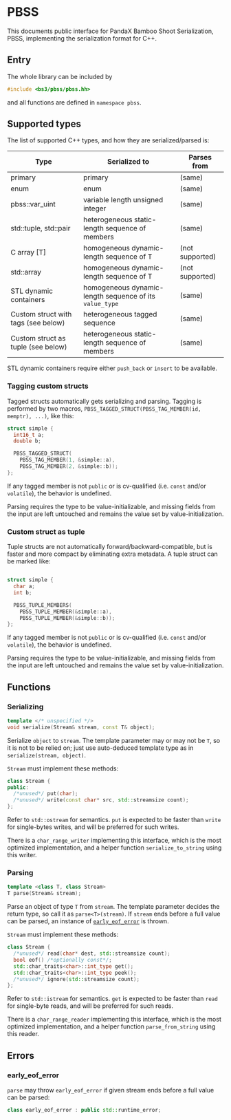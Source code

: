 # PBSS

This documents public interface for PandaX Bamboo Shoot Serialization,
PBSS, implementing the serialization format for C++.

## Entry

The whole library can be included by
```cpp
#include <bs3/pbss/pbss.hh>
```
and all functions are defined in `namespace pbss`.

## Supported types

The list of supported C++ types, and how they are serialized/parsed is:

| Type                                | Serialized to                                           | Parses from     |
|-------------------------------------|---------------------------------------------------------|-----------------|
| primary                             | primary                                                 | (same)          |
| enum                                | enum                                                    | (same)          |
| pbss::var_uint                      | variable length unsigned integer                        | (same)          |
| std::tuple, std::pair               | heterogeneous static-length sequence of members         | (same)          |
| C array [T]                         | homogeneous dynamic-length sequence of T                | (not supported) |
| std::array<T>                       | homogeneous dynamic-length sequence of T                | (not supported) |
| STL dynamic containers              | homogeneous dynamic-length sequence of its `value_type` | (same)          |
| Custom struct with tags (see below) | heterogeneous tagged sequence                           | (same)          |
| Custom struct as tuple (see below)  | heterogeneous static-length sequence of members         | (same)          |

STL dynamic containers require either `push_back` or `insert` to be
available.

### Tagging custom structs

Tagged structs automatically gets serializing and parsing.  Tagging is
performed by two macros, `PBSS_TAGGED_STRUCT(PBSS_TAG_MEMBER(id, memptr),
...)`, like this:
```cpp
struct simple {
  int16_t a;
  double b;

  PBSS_TAGGED_STRUCT(
    PBSS_TAG_MEMBER(1, &simple::a),
    PBSS_TAG_MEMBER(2, &simple::b));
};
```

If any tagged member is not `public` or is cv-qualified (i.e. `const`
and/or `volatile`), the behavior is undefined.

Parsing requires the type to be value-initializable, and missing fields
from the input are left untouched and remains the value set by
value-initialization.

### Custom struct as tuple

Tuple structs are not automatically forward/backward-compatible, but is
faster and more compact by eliminating extra metadata.  A tuple struct can
be marked like:
```cpp

struct simple {
  char a;
  int b;

  PBSS_TUPLE_MEMBERS(
    PBSS_TUPLE_MEMBER(&simple::a),
    PBSS_TUPLE_MEMBER(&simple::b));
};
```

If any tagged member is not `public` or is cv-qualified (i.e. `const`
and/or `volatile`), the behavior is undefined.

Parsing requires the type to be value-initializable, and missing fields
from the input are left untouched and remains the value set by
value-initialization.

## Functions

### Serializing

```cpp
template </* unspecified */>
void serialize(Stream& stream, const T& object);
```

Serialize `object` to `stream`.  The template parameter may or may not be
`T`, so it is not to be relied on; just use auto-deduced template type as
in `serialize(stream, object)`.

`Stream` must implement these methods:
```cpp
class Stream {
public:
  /*unused*/ put(char);
  /*unused*/ write(const char* src, std::streamsize count);
};
```

Refer to `std::ostream` for semantics.  `put` is expected to be faster than
`write` for single-bytes writes, and will be preferred for such writes.

There is a `char_range_writer` implementing this interface, which is the
most optimized implementation, and a helper function `serialize_to_string`
using this writer.

### Parsing

```cpp
template <class T, class Stream>
T parse(Stream& stream);
```

Parse an object of type `T` from `stream`.  The template parameter decides
the return type, so call it as `parse<T>(stream)`.  If `stream` ends before
a full value can be parsed, an instance of
[`early_eof_error`](#early_eof_error) is thrown.

`Stream` must implement these methods:
```cpp
class Stream {
  /*unused*/ read(char* dest, std::streamsize count);
  bool eof() /*optionally const*/;
  std::char_traits<char>::int_type get();
  std::char_traits<char>::int_type peek();
  /*unused*/ ignore(std::streamsize count);
};
```

Refer to `std::istream` for semantics.  `get` is expected to be faster than
`read` for single-byte reads, and will be preferred for such reads.

There is a `char_range_reader` implementing this interface, which is the
most optimized implementation, and a helper function `parse_from_string`
using this reader.

## Errors

### early_eof_error
`parse` may throw `early_eof_error` if given stream ends before a full
value can be parsed:
```cpp
class early_eof_error : public std::runtime_error;
```
